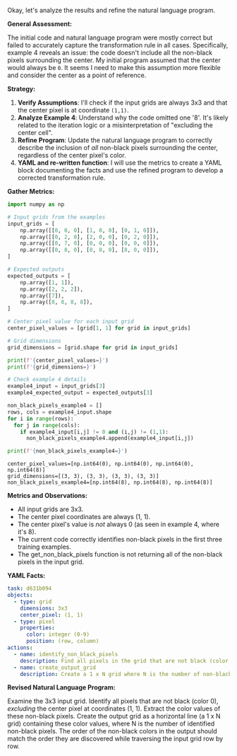 Okay, let's analyze the results and refine the natural language program.

**General Assessment:**

The initial code and natural language program were mostly correct but failed to accurately capture the transformation rule in all cases. Specifically, example 4 reveals an issue: the code doesn't include all the non-black pixels surrounding the center. My initial program assumed that the center would always be `0`. It seems I need to make this assumption more flexible and consider the center as a point of reference.

**Strategy:**

1.  **Verify Assumptions**: I'll check if the input grids are always 3x3 and that the center pixel is at coordinate `(1,1)`.
2.  **Analyze Example 4**: Understand why the code omitted one '8'. It's likely related to the iteration logic or a misinterpretation of "excluding the center cell".
3.  **Refine Program**: Update the natural language program to correctly describe the inclusion of *all* non-black pixels surrounding the center, regardless of the center pixel's color.
4. **YAML and re-written function**: I will use the metrics to create a YAML block documenting the facts and use the refined program to develop a corrected transformation rule.

**Gather Metrics:**


``` python
import numpy as np

# Input grids from the examples
input_grids = [
    np.array([[0, 0, 0], [1, 0, 0], [0, 1, 0]]),
    np.array([[0, 2, 0], [2, 0, 0], [0, 2, 0]]),
    np.array([[0, 7, 0], [0, 0, 0], [0, 0, 0]]),
    np.array([[0, 8, 0], [8, 8, 0], [8, 0, 0]]),
]

# Expected outputs
expected_outputs = [
    np.array([1, 1]),
    np.array([2, 2, 2]),
    np.array([7]),
    np.array([8, 8, 8, 8]),
]

# Center pixel value for each input grid
center_pixel_values = [grid[1, 1] for grid in input_grids]

# Grid dimensions
grid_dimensions = [grid.shape for grid in input_grids]

print(f'{center_pixel_values=}')
print(f'{grid_dimensions=}')

# Check example 4 details
example4_input = input_grids[3]
example4_expected_output = expected_outputs[3]

non_black_pixels_example4 = []
rows, cols = example4_input.shape
for i in range(rows):
  for j in range(cols):
    if example4_input[i,j] != 0 and (i,j) != (1,1):
      non_black_pixels_example4.append(example4_input[i,j])

print(f'{non_black_pixels_example4=}')


```
```
center_pixel_values=[np.int64(0), np.int64(0), np.int64(0), np.int64(8)]
grid_dimensions=[(3, 3), (3, 3), (3, 3), (3, 3)]
non_black_pixels_example4=[np.int64(8), np.int64(8), np.int64(8)]

```
**Metrics and Observations:**

*   All input grids are 3x3.
*   The center pixel coordinates are always (1, 1).
*   The center pixel's value is *not* always 0 (as seen in example 4, where it's 8).
*   The current code correctly identifies non-black pixels in the first three training examples.
*   The get\_non\_black\_pixels function is not returning all of the non-black pixels in the input grid.

**YAML Facts:**


```yaml
task: d631b094
objects:
  - type: grid
    dimensions: 3x3
    center_pixel: (1, 1)
  - type: pixel
    properties:
      color: integer (0-9)
      position: (row, column)
actions:
  - name: identify_non_black_pixels
    description: Find all pixels in the grid that are not black (color 0), excluding the pixel at the center coordinates.
  - name: create_output_grid
    description: Create a 1 x N grid where N is the number of non-black pixels identified. The values in the output grid are the color values of the non-black pixels.
```


**Revised Natural Language Program:**

Examine the 3x3 input grid. Identify all pixels that are not black (color 0), *excluding* the center pixel at coordinates (1, 1). Extract the color values of these non-black pixels. Create the output grid as a horizontal line (a 1 x N grid) containing these color values, where N is the number of identified non-black pixels. The order of the non-black colors in the output should match the order they are discovered while traversing the input grid row by row.

